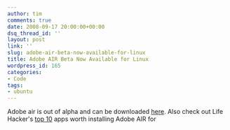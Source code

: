 ```yaml
---
author: tim
comments: true
date: 2008-09-17 20:00:00+00:00
dsq_thread_id: ''
layout: post
link: ''
slug: adobe-air-beta-now-available-for-linux
title: Adobe AIR Beta Now Available for Linux
wordpress_id: 165
categories:
- Code
tags:
- ubuntu
---
```


Adobe air is out of alpha and can be downloaded
[here](http://labs.adobe.com/downloads/air_linux.html). Also check out Life
Hacker's [top 10](http://lifehacker.com/396393/top-10-apps-worth-installing-adobe-air-for) apps worth installing Adobe AIR for